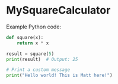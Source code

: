 # MySquareCalculator

Example Python code:

```python
def square(x):
    return x * x

result = square(5)
print(result)  # Output: 25

# Print a custom message
print("Hello world! This is Matt here!")
